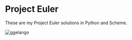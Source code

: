 # Project Euler

These are my Project Euler solutions in Python and Scheme.

![ggelango](https://projecteuler.net/profile/ggelango.png)

